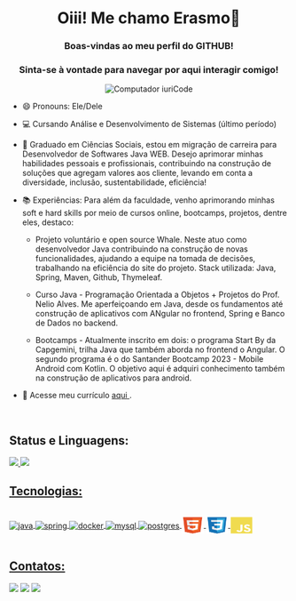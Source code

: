 

<div align="center" >
  <h1> Oiii! Me chamo Erasmo👋 </h1>
  <h3> Boas-vindas ao meu perfil do GITHUB! </h3> 
  <h3> Sinta-se à vontade para navegar por aqui interagir comigo! </h3>
</div>

<div align="center" >
    <img src="https://raw.githubusercontent.com/MicaelliMedeiros/micaellimedeiros/master/image/computer-illustration.png" min-width="300px" max-width="300px"               width="300px" alt="Computador iuriCode" >
</div>

-  😄 Pronouns: Ele/Dele

-  💻  Cursando Análise e Desenvolvimento de Sistemas (último período)

-  🎯  Graduado em Ciências Sociais, estou em migração de carreira para Desenvolvedor de Softwares Java WEB. Desejo aprimorar minhas habilidades pessoais e profissionais, contribuindo na construção de soluções que agregam valores aos cliente, levando em conta a diversidade, inclusão, sustentabilidade, eficiência!  

-  📚 Experiências: Para além da faculdade, venho aprimorando minhas soft e hard skills por meio de cursos online, bootcamps, projetos, dentre eles, destaco: 

    - Projeto voluntário e open source Whale. Neste atuo como desenvolvedor Java contribuindo na construção de novas funcionalidades, ajudando a equipe na tomada de decisões, trabalhando na eficiência do site do projeto. Stack utilizada: Java, Spring, Maven, Github, Thymeleaf.
    
    - Curso Java - Programação Orientada a Objetos + Projetos do Prof. Nelio Alves. Me aperfeiçoando em Java, desde os fundamentos até construção de aplicativos com ANgular no frontend, Spring e Banco de Dados no backend. 
     
    - Bootcamps - Atualmente inscrito em dois: o programa Start By da Capgemini, trilha Java que também aborda no frontend o Angular. O segundo programa é o do Santander Bootcamp 2023 - Mobile Android com Kotlin. O objetivo aqui é adquiri conhecimento também na construção de aplicativos para android.
 
- 📃 Acesse meu currículo  <a href="https://github.com/erasmobezerra/erasmobezerra/blob/master/curriculo_javaweb.pdf">  aqui </a>.
  
<br>

## Status e Linguagens:  

<div>
  <a href="https://github.com/erasmobezerra">
  <img height="180em" src="https://github-readme-stats.vercel.app/api?username=erasmobezerra&show_icons=true&theme=radical&include_all_commits=true&count_private=true"/>
  <img height="180em" src="https://github-readme-stats.vercel.app/api/top-langs/?username=erasmobezerra&layout=compact&langs_count=7&theme=radical"/>
</div>

  
## Tecnologias:
  
<div style="display: inline_block"><br>
  <img align="center" alt="java" height="30" width="30" src="https://cdn-icons-png.flaticon.com/512/226/226777.png">
  <img align="center" alt="spring" height="30" width="30" src="https://devkico.itexto.com.br/wp-content/uploads/2014/08/spring-boot-project-logo.png">
  <img align="center" alt="docker" height="30" width="30" src="https://cdn-icons-png.flaticon.com/512/919/919853.png"> 
  <img align="center" alt="mysql" height="30" width="30" src="https://cdn-icons-png.flaticon.com/512/919/919836.png">
  <img align="center" alt="postgres" height="30" width="30" src="https://cdn-icons-png.flaticon.com/512/5968/5968342.png">
  <img align="center" alt="Erasmo-HTML" height="30" width="40" src="https://raw.githubusercontent.com/devicons/devicon/master/icons/html5/html5-original.svg">
  <img align="center" alt="Erasmo-CSS" height="30" width="40" src="https://raw.githubusercontent.com/devicons/devicon/master/icons/css3/css3-original.svg">  
  <img align="center" alt="Erasmo-Js" height="30" width="40" src="https://raw.githubusercontent.com/devicons/devicon/master/icons/javascript/javascript-plain.svg">  
</div>

<br>
  
## Contatos: 

<div> 
<a href = "mailto:hyerasmo.ads.tech@gmail.com"><img src="https://img.shields.io/badge/Gmail-D14836?style=for-the-badge&logo=gmail&logoColor=white" target="_blank"></a>
<a href="https://www.linkedin.com/in/erasmo-bezerra-6751121b1" target="_blank"><img src="https://img.shields.io/badge/-LinkedIn-%230077B5?style=for-the-badge&logo=linkedin&logoColor=white" target="_blank"></a>
<a href="https://discord.gg/8vJgvx3A" target="83Rfl#3843"><img src="https://img.shields.io/badge/Discord-7289DA?style=for-the-badge&logo=discord&logoColor=white" target="_blank"></a> 
</div>

